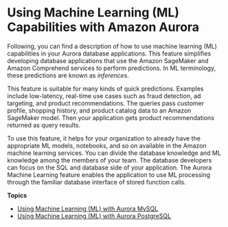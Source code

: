 # Using Machine Learning \(ML\) Capabilities with Amazon Aurora<a name="aurora-ml"></a>

 Following, you can find a description of how to use machine learning \(ML\) capabilities in your Aurora database applications\. This feature simplifies developing database applications that use the Amazon SageMaker and Amazon Comprehend services to perform predictions\. In ML terminology, these predictions are known as *inferences*\. 

 This feature is suitable for many kinds of quick predictions\. Examples include low\-latency, real\-time use cases such as fraud detection, ad targeting, and product recommendations\. The queries pass customer profile, shopping history, and product catalog data to an Amazon SageMaker model\. Then your application gets product recommendations returned as query results\. 

 To use this feature, it helps for your organization to already have the appropriate ML models, notebooks, and so on available in the Amazon machine learning services\. You can divide the database knowledge and ML knowledge among the members of your team\. The database developers can focus on the SQL and database side of your application\. The Aurora Machine Learning feature enables the application to use ML processing through the familiar database interface of stored function calls\. 

**Topics**
+ [Using Machine Learning \(ML\) with Aurora MySQL](mysql-ml.md)
+ [Using Machine Learning \(ML\) with Aurora PostgreSQL](postgresql-ml.md)